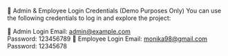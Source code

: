 🔐 Admin & Employee Login Credentials (Demo Purposes Only)
You can use the following credentials to log in and explore the project:

👤 Admin Login
Email: admin@example.com  
Password: 123456789
👷 Employee Login
Email: monika98@gmail.com  
Password: 12345678

